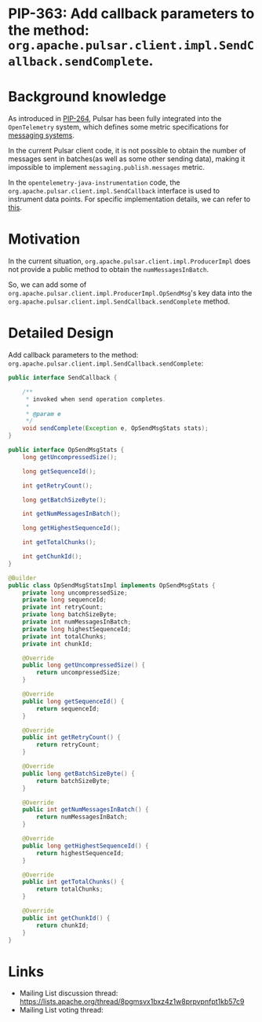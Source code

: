 # PIP-363: Add callback parameters to the method: `org.apache.pulsar.client.impl.SendCallback.sendComplete`.

# Background knowledge


As introduced in [PIP-264](https://github.com/apache/pulsar/blob/master/pip/pip-264.md), Pulsar has been fully integrated into the `OpenTelemetry` system, which defines some metric specifications for [messaging systems](https://opentelemetry.io/docs/specs/semconv/messaging/messaging-metrics/#metric-messagingpublishduration).

In the current Pulsar client code, it is not possible to obtain the number of messages sent in batches(as well as some other sending data), making it impossible to implement `messaging.publish.messages` metric.

In the `opentelemetry-java-instrumentation` code, the `org.apache.pulsar.client.impl.SendCallback` interface is used to instrument data points. For specific implementation details, we can refer to [this](https://github.com/open-telemetry/opentelemetry-java-instrumentation/blob/main/instrumentation/pulsar/pulsar-2.8/javaagent/src/main/java/io/opentelemetry/javaagent/instrumentation/pulsar/v2_8/ProducerImplInstrumentation.java#L89-L135).

# Motivation


In the current situation, `org.apache.pulsar.client.impl.ProducerImpl` does not provide a public method to obtain the `numMessagesInBatch`.

So, we can add some of `org.apache.pulsar.client.impl.ProducerImpl.OpSendMsg`'s key data into the `org.apache.pulsar.client.impl.SendCallback.sendComplete` method.

# Detailed Design

Add callback parameters to the method: `org.apache.pulsar.client.impl.SendCallback.sendComplete`:

```java
public interface SendCallback {

    /**
     * invoked when send operation completes.
     *
     * @param e
     */
    void sendComplete(Exception e, OpSendMsgStats stats);
}

public interface OpSendMsgStats {
    long getUncompressedSize();

    long getSequenceId();

    int getRetryCount();

    long getBatchSizeByte();

    int getNumMessagesInBatch();

    long getHighestSequenceId();

    int getTotalChunks();

    int getChunkId();
}

@Builder
public class OpSendMsgStatsImpl implements OpSendMsgStats {
    private long uncompressedSize;
    private long sequenceId;
    private int retryCount;
    private long batchSizeByte;
    private int numMessagesInBatch;
    private long highestSequenceId;
    private int totalChunks;
    private int chunkId;

    @Override
    public long getUncompressedSize() {
        return uncompressedSize;
    }

    @Override
    public long getSequenceId() {
        return sequenceId;
    }

    @Override
    public int getRetryCount() {
        return retryCount;
    }

    @Override
    public long getBatchSizeByte() {
        return batchSizeByte;
    }

    @Override
    public int getNumMessagesInBatch() {
        return numMessagesInBatch;
    }

    @Override
    public long getHighestSequenceId() {
        return highestSequenceId;
    }

    @Override
    public int getTotalChunks() {
        return totalChunks;
    }

    @Override
    public int getChunkId() {
        return chunkId;
    }
}
```

# Links

<!--
Updated afterwards
-->
* Mailing List discussion thread: https://lists.apache.org/thread/8pgmsvx1bxz4z1w8prpvpnfpt1kb57c9
* Mailing List voting thread:
